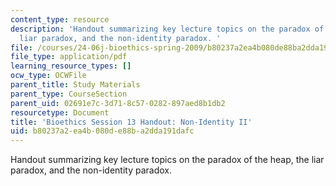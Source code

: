 ```yaml
---
content_type: resource
description: 'Handout summarizing key lecture topics on the paradox of the heap, the
  liar paradox, and the non-identity paradox. '
file: /courses/24-06j-bioethics-spring-2009/b80237a2ea4b080de88ba2dda191dafc_MIT24_06Js09_handout13.pdf
file_type: application/pdf
learning_resource_types: []
ocw_type: OCWFile
parent_title: Study Materials
parent_type: CourseSection
parent_uid: 02691e7c-3d71-8c57-0282-897aed8b1db2
resourcetype: Document
title: 'Bioethics Session 13 Handout: Non-Identity II'
uid: b80237a2-ea4b-080d-e88b-a2dda191dafc
---
```

Handout summarizing key lecture topics on the paradox of the heap, the liar paradox, and the non-identity paradox. 

